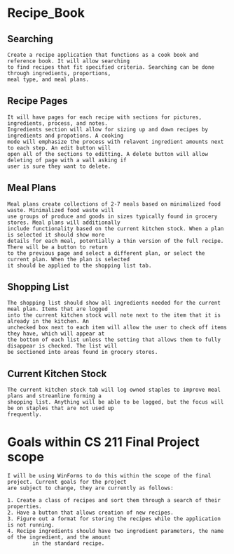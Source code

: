 # Recipe_Book
## Searching
    Create a recipe application that functions as a cook book and reference book. It will allow searching 
    to find recipes that fit specified criteria. Searching can be done through ingredients, proportions, 
    meal type, and meal plans.

## Recipe Pages
    It will have pages for each recipe with sections for pictures, ingredients, process, and notes. 
    Ingredients section will allow for sizing up and down recipes by ingredients and propotions. A cooking 
    mode will emphasize the process with relavent ingredient amounts next to each step. An edit button will 
    open all of the sections to editting. A delete button will allow deleting of page with a wall asking if 
    user is sure they want to delete.
    
## Meal Plans
    Meal plans create collections of 2-7 meals based on minimalized food waste. Minimalized food waste will
    use groups of produce and goods in sizes typically found in grocery stores. Meal plans will additionally
    include functionality based on the current kitchen stock. When a plan is selected it should show more 
    details for each meal, potentially a thin version of the full recipe. There will be a button to return
    to the previous page and select a different plan, or select the current plan. When the plan is selected
    it should be applied to the shopping list tab.
    
## Shopping List
    The shopping list should show all ingredients needed for the current meal plan. Items that are logged 
    into the current kitchen stock will note next to the item that it is already in the kitchen. An 
    unchecked box next to each item will allow the user to check off items they have, which will appear at 
    the bottom of each list unless the setting that allows them to fully disappear is checked. The list will 
    be sectioned into areas found in grocery stores.
    
## Current Kitchen Stock
    The current kitchen stock tab will log owned staples to improve meal plans and streamline forming a 
    shopping list. Anything will be able to be logged, but the focus will be on staples that are not used up 
    frequently.
    
    
# Goals within CS 211 Final Project scope
    I will be using WinForms to do this within the scope of the final project. Current goals for the project
    are subject to change, they are currently as follows:
    
    1. Create a class of recipes and sort them through a search of their properties.
    2. Have a button that allows creation of new recipes.
    3. Figure out a format for storing the recipes while the application is not running.
    4. Recipe ingredients should have two ingredient parameters, the name of the ingredient, and the amount
            in the standard recipe.
